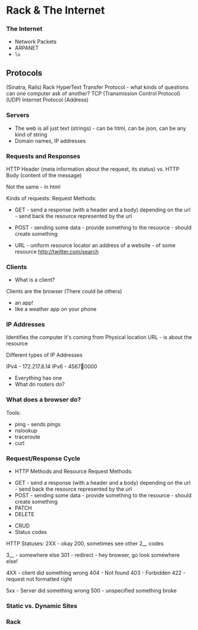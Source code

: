 # Rack & The Internet

### The Internet
* Network Packets
* ARPANET
* `lo`

## Protocols

(Sinatra, Rails)
Rack
HyperText Transfer Protocol - what kinds of questions can one computer ask of another?
TCP (Transmission Control Protocol)
  (UDP)
Internet Protocol (Address)

### Servers
* The web is all just text (strings) - can be html, can be json, can be any kind of string
* Domain names, IP addresses

### Requests and Responses

HTTP Header (meta information about the request, its status)
vs.
HTTP Body (content of the message)

Not the same - <head> in html

Kinds of requests:
Request Methods:
- GET  - send a response (with a header and a body) depending on the url - send back the resource represented by the url
- POST - sending some data - provide something to the resource - should create something

- URL - uniform resource locator
an address of a website - of some resource
http://twitter.com/search


### Clients
* What is a client?

Clients are the browser
(There could be others)
- an app!
- like a weather app on your phone


### IP Addresses
Identifies the computer it's coming from
Physical location
URL - is about the resource

Different types of IP Addresses

IPv4 - 172.217.8.14
IPv6 - 4567:1234:0000

* Everything has one
* What do routers do?

### What does a browser do?
Tools:
* ping - sends pings
* nslookup
* traceroute
* curl

### Request/Response Cycle
* HTTP Methods and Resource
Request Methods:
- GET  - send a response (with a header and a body) depending on the url - send back the resource represented by the url
- POST - sending some data - provide something to the resource - should create something
- PATCH
- DELETE

* CRUD
* Status codes

HTTP Statuses:
2XX - okay
200, sometimes see other 2__ codes

3__ - somewhere else
301 - redirect - hey browser, go look somewhere else!

4XX - client did something wrong
404 - Not found
403 - Forbidden
422 - request not formatted right

5xx - Server did something wrong
500 - unspecified something broke

### Static vs. Dynamic Sites

### Rack
